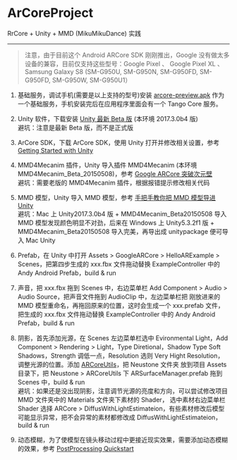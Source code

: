 ArCoreProject
==========

RrCore + Unity + MMD (MikuMikuDance) 实践  
**********

>注意，由于目前这个 Android ARCore SDK 刚刚推出，Google 没有做太多设备的兼容，目前仅支持这些型号：Google Pixel 、 Google Pixel XL 、 Samsung Galaxy S8 (SM-G950U, SM-G950N, SM-G950FD, SM-G950FD, SM-G950W, SM-G950U1）

1. 基础服务，调试手机(需要是以上支持的型号)安装 [arcore-preview.apk](https://github.com/google-ar/arcore-android-sdk/releases/download/sdk-preview/arcore-preview.apk) 作为一个基础服务，手机安装完后在应用程序里面会有一个 Tango Core 服务。

2. Unity 软件，下载安装 [Unity 最新 Beta 版](https://unity3d.com/cn/unity/beta?_ga=2.92421332.833162943.1512107097-1081327587.1507388747) (本环境 2017.3.0b4 版)  
避坑：注意是最新 Beta 版，而不是正式版

3. ArCore SDK，下载 ArCore SDK，使用 Unity 打开并修改相关设置，参考 [Getting Started with Unity](https://developers.google.com/ar/develop/unity/getting-started)

4. MMD4Mecanim 插件，Unity 导入插件 MMD4Mecanim (本环境 MMD4Mecanim_Beta_20150508)，参考 [Google ARCore 突破次元壁](https://zhuanlan.zhihu.com/p/29026662)  
避坑：需要老版的 MMD4Mecanim 插件，根据报错提示修改相关代码

5. MMD 模型，Unity 导入 MMD 模型，参考 [手把手教你把 MMD 模型导进 Unity](http://www.bilibili.com/video/av3687730/)  
避坑：Mac 上 Unity2017.3.0b4 版 + MMD4Mecanim_Beta20150508 导入 MMD 模型发现颜色明显不对劲，后来在 Windows 上 Unity5.3.2f1 版 + MMD4Mecanim_Beta20150508 导入完美，再导出成 unitypackage 便可导入 Mac Unity

6. Prefab，在 Unity 中打开 Assets > GoogleARCore > HelloARExample > Scenes，把第四步生成的 xxx.fbx 文件拖动替换 ExampleController 中的 Andy Android Prefab，build & run

7. 声音，把 xxx.fbx 拖到 Scenes 中，右边菜单栏 Add Component > Audio > Audio Source，把声音文件拖到 AudioClip 中，左边菜单栏把 刚放进来的 MMD 模型重命名，再拖回原来的位置，这时会生成一个 xxx.prefab 文件，把生成的 xxx.fbx 文件拖动替换 ExampleController 中的 Andy Android Prefab，build & run

8. 阴影，首先添加光源，在 Scenes 左边菜单栏选中 Evironmental Light，Add Component > Rendering > Light，Type Diretional，Shadow Type Soft Shadows，Strength 调低一点，Resolution 选则 Very Hight Resolution，调整光源的位置。添加 [ARCoreUtils](https://github.com/jonas-johansson/ARCoreUtils)，把 Neustone 文件夹 放到项目 Assets 目录下，把 Neustone > ARCoreUtils 下 ARSurfaceManager.prefab 拖到 Scenes 中，build & run  
避坑：如果还是没出现阴影，注意调节光源的亮度和方向，可以尝试修改项目 MMD 文件夹中的 Materials 文件夹下素材的 Shader， 选中素材右边菜单栏 Shader 选择 ARCore > DiffusWithLightEstimateion，有些素材修改后模型可能显示异常，把不会异常的素材都修改成 DiffusWithLightEstimateion，build & run

9. 动态模糊，为了使模型在镜头移动过程中更接近现实效果，需要添加动态模糊的效果，参考 [PostProcessing Quickstart](https://github.com/Unity-Technologies/PostProcessing/wiki/(v2)-Quickstart)
